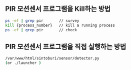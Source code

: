 ## PIR 모션센서 프로그램을 Kill하는 방법
```bash
ps -ef | grep pir       // survey 
kill {process_number}   // kill a running process
ps -ef | grep pir       // check  
```

## PIR 모션센서 프로그램을 직접 실행하는 방법 
```bash
/var/www/html/sintoburi/sensor/detector.py
(or ./launcher )
```
